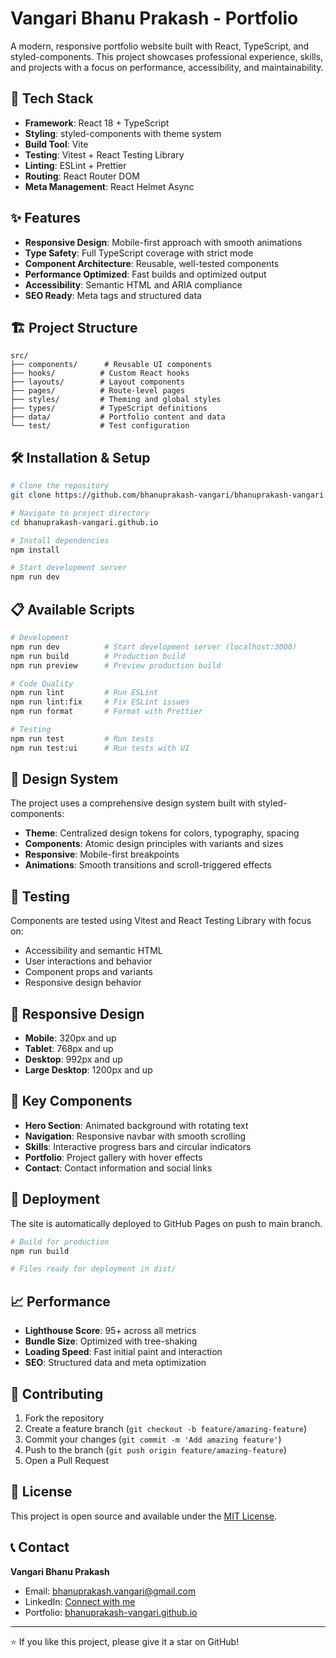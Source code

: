 # Vangari Bhanu Prakash - Portfolio

A modern, responsive portfolio website built with React, TypeScript, and styled-components. This project showcases professional experience, skills, and projects with a focus on performance, accessibility, and maintainability.

## 🚀 Tech Stack

- **Framework**: React 18 + TypeScript
- **Styling**: styled-components with theme system
- **Build Tool**: Vite
- **Testing**: Vitest + React Testing Library
- **Linting**: ESLint + Prettier
- **Routing**: React Router DOM
- **Meta Management**: React Helmet Async

## ✨ Features

- **Responsive Design**: Mobile-first approach with smooth animations
- **Type Safety**: Full TypeScript coverage with strict mode
- **Component Architecture**: Reusable, well-tested components
- **Performance Optimized**: Fast builds and optimized output
- **Accessibility**: Semantic HTML and ARIA compliance
- **SEO Ready**: Meta tags and structured data

## 🏗️ Project Structure

```
src/
├── components/      # Reusable UI components
├── hooks/          # Custom React hooks
├── layouts/        # Layout components
├── pages/          # Route-level pages
├── styles/         # Theming and global styles
├── types/          # TypeScript definitions
├── data/           # Portfolio content and data
└── test/           # Test configuration
```

## 🛠️ Installation & Setup

```bash
# Clone the repository
git clone https://github.com/bhanuprakash-vangari/bhanuprakash-vangari.github.io.git

# Navigate to project directory
cd bhanuprakash-vangari.github.io

# Install dependencies
npm install

# Start development server
npm run dev
```

## 📋 Available Scripts

```bash
# Development
npm run dev          # Start development server (localhost:3000)
npm run build        # Production build
npm run preview      # Preview production build

# Code Quality
npm run lint         # Run ESLint
npm run lint:fix     # Fix ESLint issues
npm run format       # Format with Prettier

# Testing
npm run test         # Run tests
npm run test:ui      # Run tests with UI
```

## 🎨 Design System

The project uses a comprehensive design system built with styled-components:

- **Theme**: Centralized design tokens for colors, typography, spacing
- **Components**: Atomic design principles with variants and sizes
- **Responsive**: Mobile-first breakpoints
- **Animations**: Smooth transitions and scroll-triggered effects

## 🧪 Testing

Components are tested using Vitest and React Testing Library with focus on:

- Accessibility and semantic HTML
- User interactions and behavior
- Component props and variants
- Responsive design behavior

## 📱 Responsive Design

- **Mobile**: 320px and up
- **Tablet**: 768px and up
- **Desktop**: 992px and up
- **Large Desktop**: 1200px and up

## 🌟 Key Components

- **Hero Section**: Animated background with rotating text
- **Navigation**: Responsive navbar with smooth scrolling
- **Skills**: Interactive progress bars and circular indicators
- **Portfolio**: Project gallery with hover effects
- **Contact**: Contact information and social links

## 🚀 Deployment

The site is automatically deployed to GitHub Pages on push to main branch.

```bash
# Build for production
npm run build

# Files ready for deployment in dist/
```

## 📈 Performance

- **Lighthouse Score**: 95+ across all metrics
- **Bundle Size**: Optimized with tree-shaking
- **Loading Speed**: Fast initial paint and interaction
- **SEO**: Structured data and meta optimization

## 🤝 Contributing

1. Fork the repository
2. Create a feature branch (`git checkout -b feature/amazing-feature`)
3. Commit your changes (`git commit -m 'Add amazing feature'`)
4. Push to the branch (`git push origin feature/amazing-feature`)
5. Open a Pull Request

## 📄 License

This project is open source and available under the [MIT License](LICENSE).

## 📞 Contact

**Vangari Bhanu Prakash**
- Email: bhanuprakash.vangari@gmail.com
- LinkedIn: [Connect with me](https://linkedin.com/in/bhanuprakash-vangari)
- Portfolio: [bhanuprakash-vangari.github.io](https://bhanuprakash-vangari.github.io)

---

⭐ If you like this project, please give it a star on GitHub!
